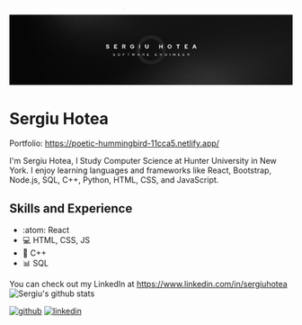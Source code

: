![Design and Development](https://github.com/shotea/shotea/blob/main/B2.png)

# Sergiu Hotea

Portfolio: https://poetic-hummingbird-11cca5.netlify.app/

I'm Sergiu Hotea, I Study Computer Science at Hunter University in New York. I enjoy learning languages and frameworks like React, Bootstrap, Node.js, SQL, C++, Python, HTML, CSS, and JavaScript. 

## Skills and Experience
* :atom: React
* 💻 HTML, CSS, JS
* 🧮 C++
* 📊 SQL

 You can check out my LinkedIn at https://www.linkedin.com/in/sergiuhotea
![Sergiu's github stats](https://github-readme-stats.vercel.app/api?username=shotea)

[<img src='https://cdn.jsdelivr.net/npm/simple-icons@3.0.1/icons/github.svg' alt='github' height='40'>](https://github.com/shotea)  [<img src='https://cdn.jsdelivr.net/npm/simple-icons@3.0.1/icons/linkedin.svg' alt='linkedin' height='40'>](https://www.linkedin.com/in/sergiuhotea/)  



  
